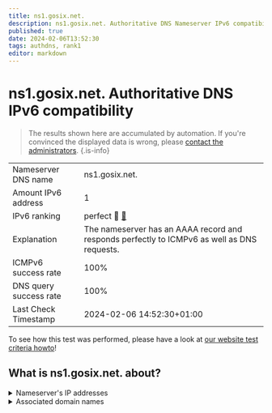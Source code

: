 ```yaml
---
title: ns1.gosix.net.
description: ns1.gosix.net. Authoritative DNS Nameserver IPv6 compatibility
published: true
date: 2024-02-06T13:52:30
tags: authdns, rank1
editor: markdown
---
```


# ns1.gosix.net. Authoritative DNS IPv6 compatibility

> The results shown here are accumulated by automation. If you're convinced the displayed data is wrong, please [contact the administrators](/howto/chat). 
{.is-info}




|   |   |
| - | - |
| Nameserver DNS name | ns1.gosix.net.
| Amount IPv6 address | 1
| IPv6 ranking | perfect :1st_place_medal: [🔗](/howto/ranking) |
| Explanation | The nameserver has an AAAA record and responds perfectly to ICMPv6 as well as DNS requests. |
| ICMPv6 success rate | 100%|
| DNS query success rate | 100% |
| Last Check Timestamp | 2024-02-06 14:52:30+01:00 |

To see how this test was performed, please have a look at [our website test criteria howto](/howto/testcriteria/authdns)!


## What is ns1.gosix.net. about?




<details>
<summary>Nameserver's IP addresses</summary>

2001:4dd0:28d4:5000::14

</details>



<details>
<summary>Associated domain names</summary>

libcom.de

playanoedu.com

wiki.junicast.de

</details>
